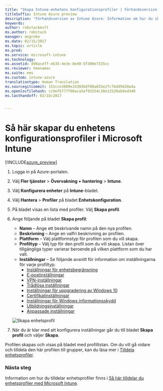 ```yaml
---
title: "Skapa Intune-enhetens konfigurationsprofiler | Förhandsversion av Intune Azure"
titleSuffix: Intune Azure preview
description: "Förhandsversion av Intune Azure: Information om hur du skapar Intune-enhetens konfigurationsprofiler."
keywords: 
author: robstackmsft
ms.author: robstack
manager: angrobe
ms.date: 02/15/2017
ms.topic: article
ms.prod: 
ms.service: microsoft-intune
ms.technology: 
ms.assetid: d98aceff-eb35-4e3e-8e40-5f300e7335cc
ms.reviewer: heenamac
ms.suite: ems
ms.custom: intune-azure
translationtype: Human Translation
ms.sourcegitcommit: 153cce3809e24303b8f88a833e2fc7bdd9428a4a
ms.openlocfilehash: cc9ef6777f06aca5ef93154c38e12520ab9ed348
ms.lasthandoff: 02/18/2017


---
```


# <a name="how-to-create-device-configuration-profiles-in-microsoft-intune"></a>Så här skapar du enhetens konfigurationsprofiler i Microsoft Intune

[!INCLUDE[azure_preview](../includes/azure_preview.md)]


1. Logga in på Azure-portalen.
2. Välj **Fler tjänster** > **Övervakning + hantering** > **Intune**.
3. Välj **Konfigurera enheter** på **Intune**-bladet.
2. Välj **Hantera** > **Profiler** på bladet **Enhetskonfiguration**.
2. På bladet visas en lista med profiler. Välj **Skapa profil**.
3. Ange följande på bladet **Skapa profil**:
    - **Namn** – Ange ett beskrivande namn på den nya profilen.
    - **Beskrivning** – Ange en valfri beskrivning av profilen.
    - **Plattform** – Välj plattformstyp för profilen som du vill skapa.
    - **Profiltyp** – Välj typ för den profil som du vill skapa. Listan över tillgängliga typer varierar beroende på vilken plattform som du har valt.
    - **Inställningar** – Se följande avsnitt för information om inställningarna för varje profiltyp:
        -  [Inställningar för enhetsbegränsning](/intune-azure/configure-devices/how-to-configure-device-restrictions)
        -  [E-postinställningar](/intune-azure/configure-devices/how-to-configure-email-settings)
        -  [VPN-inställningar](/intune-azure/configure-devices/how-to-configure-vpn-settings)
        -  [Trådlösa inställningar](/intune-azure/configure-devices/how-to-configure-wi-fi-settings)
        -  [Inställningar för uppgradering av Windows 10](/intune-azure/configure-devices/how-to-configure-windows-10-edition-upgrade)
        -  [Certifikatinställningar](/intune-azure/configure-devices/how-to-configure-certificates)
        -  [Inställningar för Windows informationsskydd](/intune-azure/configure-devices/how-to-configure-windows-information-protection)
        -  [Utbildningsinställningar](/intune-azure/configure-devices/education-settings-for-ios.md)
        -  [Anpassade inställningar](/intune-azure/configure-devices/how-to-configure-custom-settings)

    ![Skapa enhetsprofil](./media/create-device-profile.png)
4. När du är klar med att konfigurera inställningar går du till bladet **Skapa profil** och väljer **Skapa**.

Profilen skapas och visas på bladet med profillistan.
Om du vill gå vidare och tilldela den här profilen till grupper, kan du läsa mer i [Tilldela enhetsprofiler](how-to-assign-device-profiles.md).


### <a name="next-steps"></a>Nästa steg
Information om hur du tilldelar enhetsprofiler finns i [Så här tilldelar du enhetsprofiler med Microsoft Intune](/intune-azure/configure-devices/how-to-assign-device-profiles).

